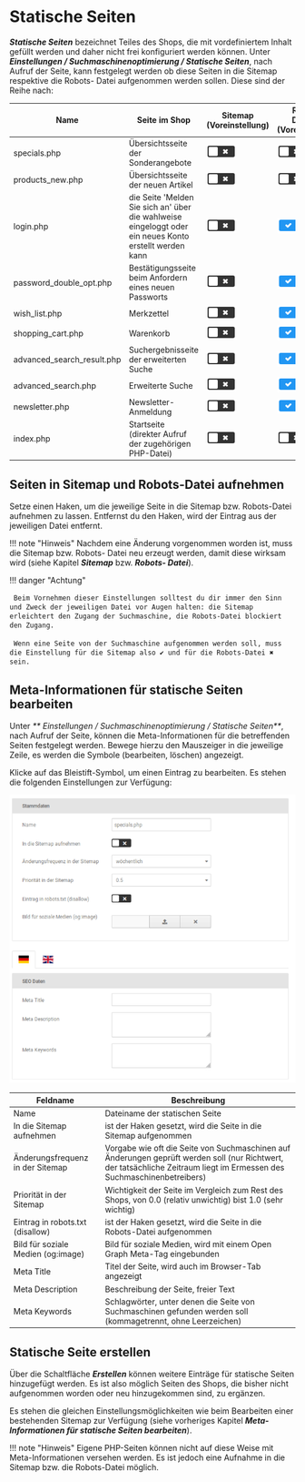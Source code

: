 # Statische Seiten

_**Statische Seiten**_ bezeichnet Teiles des Shops, die mit vordefiniertem Inhalt gefüllt werden und daher nicht frei konfiguriert werden können. Unter _**Einstellungen / Suchmaschinenoptimierung / Statische Seiten**_, nach Aufruf der Seite, kann festgelegt werden ob diese Seiten in die Sitemap respektive die Robots- Datei aufgenommen werden sollen. Diese sind der Reihe nach:

|Name|Seite im Shop|Sitemap \(Voreinstellung\)|Robots-Disallow \(Voreinstellung\)|
|----|-------------|--------------------------|----------------------------------|
|specials.php|Übersichtsseite der Sonderangebote|![](../../Bilder/Icons/uncheckBig.png)|![](../../Bilder/Icons/uncheckBig.png)|
|products\_new.php|Übersichtsseite der neuen Artikel|![](../../Bilder/Icons/uncheckBig.png)|![](../../Bilder/Icons/uncheckBig.png)|
|login.php|die Seite 'Melden Sie sich an' über die wahlweise eingeloggt oder ein neues Konto erstellt werden kann|![](../../Bilder/Icons/uncheckBig.png)|![](../../Bilder/Icons/checkBig.png)|
|password\_double\_opt.php|Bestätigungsseite beim Anfordern eines neuen Passworts|![](../../Bilder/Icons/uncheckBig.png)|![](../../Bilder/Icons/checkBig.png)|
|wish\_list.php|Merkzettel|![](../../Bilder/Icons/uncheckBig.png)|![](../../Bilder/Icons/checkBig.png)|
|shopping\_cart.php|Warenkorb|![](../../Bilder/Icons/uncheckBig.png)|![](../../Bilder/Icons/checkBig.png)|
|advanced\_search\_result.php|Suchergebnisseite der erweiterten Suche|![](../../Bilder/Icons/uncheckBig.png)|![](../../Bilder/Icons/checkBig.png)|
|advanced\_search.php|Erweiterte Suche|![](../../Bilder/Icons/uncheckBig.png)|![](../../Bilder/Icons/checkBig.png)|
|newsletter.php|Newsletter-Anmeldung|![](../../Bilder/Icons/uncheckBig.png)|![](../../Bilder/Icons/checkBig.png)|
|index.php|Startseite \(direkter Aufruf der zugehörigen PHP-Datei\)|![](../../Bilder/Icons/uncheckBig.png)|![](../../Bilder/Icons/uncheckBig.png)|

## Seiten in Sitemap und Robots-Datei aufnehmen

Setze einen Haken, um die jeweilige Seite in die Sitemap bzw. Robots-Datei aufnehmen zu lassen. Entfernst du den Haken, wird der Eintrag aus der jeweiligen Datei entfernt.

!!! note "Hinweis" 
	 Nachdem eine Änderung vorgenommen worden ist, muss die Sitemap bzw. Robots- Datei neu erzeugt werden, damit diese wirksam wird \(siehe Kapitel _**Sitemap**_ bzw. _**Robots- Datei**_\).

!!! danger "Achtung"

	 Beim Vornehmen dieser Einstellungen solltest du dir immer den Sinn und Zweck der jeweiligen Datei vor Augen halten: die Sitemap erleichtert den Zugang der Suchmaschine, die Robots-Datei blockiert den Zugang.

	 Wenn eine Seite von der Suchmaschine aufgenommen werden soll, muss die Einstellung für die Sitemap also ✔ und für die Robots-Datei ✖ sein.

## Meta-Informationen für statische Seiten bearbeiten

Unter _** Einstellungen / Suchmaschinenoptimierung / Statische Seiten**_, nach Aufruf der Seite, können die Meta-Informationen für die betreffenden Seiten festgelegt werden. Bewege hierzu den Mauszeiger in die jeweilige Zeile, es werden die Symbole \(bearbeiten, löschen\) angezeigt.

Klicke auf das Bleistift-Symbol, um einen Eintrag zu bearbeiten. Es stehen die folgenden Einstellungen zur Verfügung:

![](../../Bilder/Abb052_statischeSeitenBearbeiten.png "statische Seiten bearbeiten")

|Feldname|Beschreibung|
|--------|------------|
|Name|Dateiname der statischen Seite|
|In die Sitemap aufnehmen|ist der Haken gesetzt, wird die Seite in die Sitemap aufgenommen|
|Änderungsfrequenz in der Sitemap|Vorgabe wie oft die Seite von Suchmaschinen auf Änderungen geprüft werden soll \(nur Richtwert, der tatsächliche Zeitraum liegt im Ermessen des Suchmaschinenbetreibers\)|
|Priorität in der Sitemap|Wichtigkeit der Seite im Vergleich zum Rest des Shops, von 0.0 \(relativ unwichtig\) bist 1.0 \(sehr wichtig\)|
|Eintrag in robots.txt \(disallow\)|ist der Haken gesetzt, wird die Seite in die Robots-Datei aufgenommen|
|Bild für soziale Medien \(og:image\)|Bild für soziale Medien, wird mit einem Open Graph Meta-Tag eingebunden|
|Meta Title|Titel der Seite, wird auch im Browser-Tab angezeigt|
|Meta Description|Beschreibung der Seite, freier Text|
|Meta Keywords|Schlagwörter, unter denen die Seite von Suchmaschinen gefunden werden soll \(kommagetrennt, ohne Leerzeichen\)|

## Statische Seite erstellen

Über die Schaltfläche _**Erstellen**_ können weitere Einträge für statische Seiten hinzugefügt werden. Es ist also möglich Seiten des Shops, die bisher nicht aufgenommen worden oder neu hinzugekommen sind, zu ergänzen.

Es stehen die gleichen Einstellungsmöglichkeiten wie beim Bearbeiten einer bestehenden Sitemap zur Verfügung \(siehe vorheriges Kapitel _**Meta-Informationen für statische Seiten bearbeiten**_\).

!!! note "Hinweis" 
	 Eigene PHP-Seiten können nicht auf diese Weise mit Meta-Informationen versehen werden. Es ist jedoch eine Aufnahme in die Sitemap bzw. die Robots-Datei möglich.